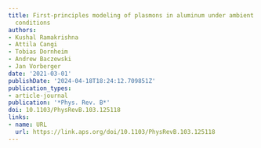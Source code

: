 ```yaml
---
title: First-principles modeling of plasmons in aluminum under ambient and extreme
  conditions
authors:
- Kushal Ramakrishna
- Attila Cangi
- Tobias Dornheim
- Andrew Baczewski
- Jan Vorberger
date: '2021-03-01'
publishDate: '2024-04-18T18:24:12.709851Z'
publication_types:
- article-journal
publication: '*Phys. Rev. B*'
doi: 10.1103/PhysRevB.103.125118
links:
- name: URL
  url: https://link.aps.org/doi/10.1103/PhysRevB.103.125118
---
```

